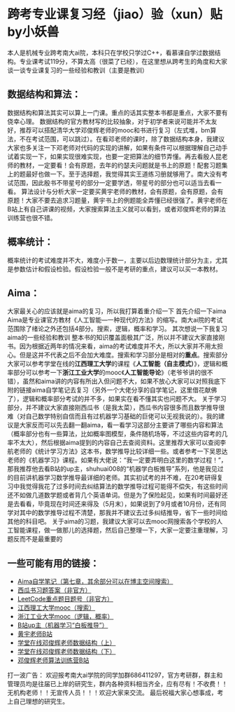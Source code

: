 # 跨考专业课复习经（jiao）验（xun）贴by小妖兽
本人是机械专业跨考南大ai院，本科只在学校只学过C++，看慕课自学过数据结构。专业课考试119分，不算太高（很菜了已经），在这里想从跨考生的角度和大家谈一谈专业课复习的一些经验和教训（主要是教训）
## 数据结构和算法：
数据结构和算法其实可以算上一门课。重点的话其实整本书都是重点，大家不要有侥幸心理。
数据结构的官方教材写的比较抽象，对于初学者来说可能并不太友好，推荐可以搭配清华大学邓俊辉老师的mooc和书进行复习（左式堆，bm算法，不在考试范围，可以跳过）。在看邓老师的课时，除了数据结构本身，我建议大家也多关注一下邓老师对代码的实现的讲解，如果有条件可以根据理解自己动手试着实现一下，如果实现很难实现，也要一定把算法的细节弄懂。再去看殷人昆老师的教材，一定要看！会有原题，去年的约瑟夫问题就是书上的原题！配套习题集上的题最好也做一下。至于选择题，我觉得其实王道练习册就够用了。南大没有考试范围，因此殷书不带星号的部分一定要学透，带星号的部分也可以适当去看一看。
算法设计与分析大家一定要买黄宇老师的教材，会有原题，会有原题，会有原题！大家不要去追求习题量，黄宇书上的例题能全弄懂已经很强了。黄宇老师在B站上有自己讲课的视频，大家搜索算法主义就可以看到，或者邓俊辉老师的算法训练营也很不错。
## 概率统计：
概率统计的考试难度并不大，难度小于数一，主要以后边数理统计部分为主，尤其是参数估计和假设检验。假设检验一般不是考研的重点，建议可以买一本教材。
## Aima：
大家最关心的应该就是aima的复习，所以我打算着重介绍一下
首先介绍一下aima
Aima是专业课官方教材《人工智能—一种现代的方法》的缩写。南大ai院的考试范围除了绪论之外还包括4部分。搜索，逻辑，概率和学习。
其次想说一下我复习aima的一些经验和教训
整本书的知识覆盖面极其广泛，所以并不建议大家直接刚书。因为根据近两年的情况来看，aima的考试难度并不大，所以大家并不用太担心。但是这并不代表之后不会加大难度。搜索和学习部分是相对的**重点**。搜索部分大家可以参考学堂在线的**江西理工大学**的课程《**人工智能（自主模式）**》，逻辑和概率部分可以参考一下**浙江工业大学**的mooc《**人工智能导论**》（老爷爷讲的很不错），虽然和aima讲的内容有所出入但问题不大，如果不放心大家可以对照我底下附的链接aima自学笔记去复习（另外一个大佬分享的自学笔记，这里借花献佛了），逻辑和概率部分考试的并不多，如果实在看不懂其实也问题不大。
关于学习部分，并不建议大家直接刚西瓜书（是我太菜），西瓜书内容很多而且数学推导很难（对自己数学特别自信而且有过机器学习基础的巨佬可以无视我说的）。我的建议是大家反而可以先去翻一翻aima，看一看学习这部分主要讲了哪些内容和算法（概率部分也有一些算法，比如概率图模型，条件随机场等，不过这些内容考的几率不太大），然后根据aima提到的内容自己去查阅资料。这里推荐大家可以查阅李航老师的《统计学习方法》这本书，数学推导比较详细一些。或者参考一下吴恩达老师的《机器学习》课程。如果有大佬说：“我一定要弄明白这里的数学过程！”，那我推荐他去看B站的up主，shuhuai008的“机器学白板推导”系列，他是我见过的目前讲机器学习数学推导最详细的老师。其实初试考的并不难，在20考研得复习中我觉得我花了过多时间去纠结算法的数学推导过程可能得不偿失，有这些时间还不如做几道数学题或者背几个英语单词。但是为了保险起见，如果有时间最好还是去看看，毕竟现在时间还来得及（5月末），如果说到了9月或者10月份，还有同学对其中的数学推导过程不清楚，那我并不建议去过多纠结推导，省下一些时间给其他的科目吧。
关于aima的习题，我建议大家可以去mooc网搜索各个学校的人工智能课程，做一做那儿的选择题，然后自己整理一下，大家一定要注重理解，习题反而不是最重要的

## 一些可能有用的链接：
   * [Aima自学笔记（第七章，其余部分可以在博主空间搜索）](https://blog.csdn.net/yyl424525/article/details/95309168?utm_medium=distribute.pc_relevant.none-task-blog-baidujs-6)
   * [西瓜书习题答案（非官方）](https://blog.csdn.net/icefire_tyh/article/details/52064910)
   * [LeetCode重点题目题号（非官方）](https://cspiration.com/leetcodeClassification#10311)
   * [江西理工大学mooc（搜索）](http://www.xuetangx.com/courses/course-v1:JXUST+JXUST2016001+2016_T2/courseware/ffa30c0533384b98b5b817ab1f4c1a46/)
   * [浙江工业大学mooc（逻辑，概率）](https://www.icourse163.org/learn/ZJUT-1002694018?tid=1003324007#/learn/announce)
   * [B站up主（机器学习“白板推导”）](https://space.bilibili.com/97068901?from=search&seid=18288301753448813829)
   * [黄宇老师B站](https://space.bilibili.com/474662253/)
   * [学堂在线邓俊辉老师数据结构（上）](http://www.xuetangx.com/courses/course-v1:TsinghuaX+30240184+sp/courseware/a1e199c8d48345a4a910192c383741a6/)
   * [学堂在线邓俊辉老师数据结构（下）](http://www.xuetangx.com/courses/course-v1:TsinghuaX+30240184_2X+sp/courseware/c15aad6e2dac4250934ea61d71deafd9/)
   * [邓俊辉老师算法训练营B站](https://www.bilibili.com/video/BV1rg4y1z75y?from=search&seid=12736902955082331434)
   
打一波广告：
欢迎报考南大ai学院的同学加群686411297，官方考研群，群主和管理员均是往届已上岸的研究生，群内各种资料相当齐全，应有尽有！不收费！！无机构老师！！无宣传人员！！！欢迎大家来交流。
最后祝福大家心想事成，考上自己理想的研究生。